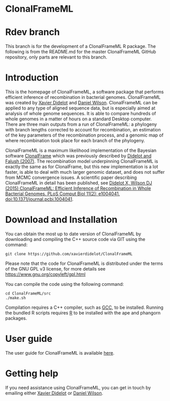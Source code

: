 # ClonalFrameML

# Rdev branch #
This branch is for the development of a ClonalFrameML R package. The following is from the README.md for the master ClonalFrameML GitHub repository, only parts are relevant to this branch.

# Introduction #

This is the homepage of ClonalFrameML, a software package that performs efficient inference of recombination in bacterial genomes. ClonalFrameML was created by [Xavier Didelot](http://www.imperial.ac.uk/medicine/people/x.didelot/) and [Daniel Wilson](http://www.danielwilson.me.uk/). ClonalFrameML can be applied to any type of aligned sequence data, but is especially aimed at analysis of whole genome sequences. It is able to compare hundreds of whole genomes in a matter of hours on a standard Desktop computer. There are three main outputs from a run of ClonalFrameML: a phylogeny with branch lengths corrected to account for recombination, an estimation of the key parameters of the recombination process, and a genomic map of where recombination took place for each branch of the phylogeny.

ClonalFrameML is a maximum likelihood implementation of the Bayesian software [ClonalFrame](http://www.xavierdidelot.xtreemhost.com/clonalframe.htm) which was previously described by [Didelot and Falush (2007)](http://www.genetics.org/cgi/content/abstract/175/3/1251). The recombination model underpinning ClonalFrameML is exactly the same as for ClonalFrame, but this new implementation is a lot faster, is able to deal with much larger genomic dataset, and does not suffer from MCMC convergence issues. A scientific paper describing ClonalFrameML in detail has been published, see [Didelot X, Wilson DJ (2015) ClonalFrameML: Efficient Inference of Recombination in Whole Bacterial Genomes. PLoS Comput Biol 11(2): e1004041. doi:10.1371/journal.pcbi.1004041](http://journals.plos.org/ploscompbiol/article?id=10.1371/journal.pcbi.1004041).

# Download and Installation #

You can obtain the most up to date version of ClonalFrameML by downloading and compiling the C++ source code via GIT using the command:
```
git clone https://github.com/xavierdidelot/ClonalFrameML
```

Please note that the code for ClonalFrameML is distributed under the terms of the GNU GPL v3 license, for more details see https://www.gnu.org/copyleft/gpl.html

You can compile the code using the following command:

```
cd ClonalFrameML/src
./make.sh
```

Compilation requires a C++ compiler, such as [GCC](https://gcc.gnu.org/), to be installed. Running the bundled R scripts requires [R](http://cran.r-project.org/) to be installed with the ape and phangorn packages.

# User guide #

The user guide for ClonalFrameML is available [here](https://github.com/xavierdidelot/clonalframeml/wiki).

# Getting help #

If you need assistance using ClonalFrameML, you can get in touch by emailing either [Xavier Didelot](http://www.xavierdidelot.xtreemhost.com/contact.htm) or [Daniel Wilson](http://www.danielwilson.me.uk/contact.html).
